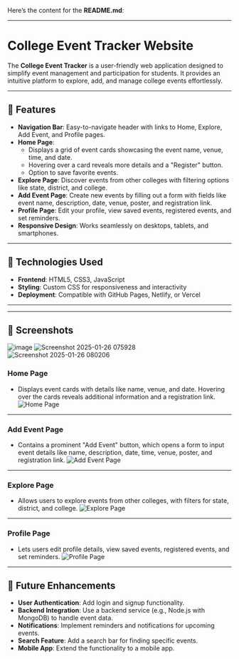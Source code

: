 Here’s the content for the **README.md**:

---

# College Event Tracker Website

The **College Event Tracker** is a user-friendly web application designed to simplify event management and participation for students. It provides an intuitive platform to explore, add, and manage college events effortlessly.

---

## 🌟 Features
- **Navigation Bar**: Easy-to-navigate header with links to Home, Explore, Add Event, and Profile pages.
- **Home Page**: 
  - Displays a grid of event cards showcasing the event name, venue, time, and date.
  - Hovering over a card reveals more details and a "Register" button.
  - Option to save favorite events.
- **Explore Page**: Discover events from other colleges with filtering options like state, district, and college.
- **Add Event Page**: Create new events by filling out a form with fields like event name, description, date, venue, poster, and registration link.
- **Profile Page**: Edit your profile, view saved events, registered events, and set reminders.
- **Responsive Design**: Works seamlessly on desktops, tablets, and smartphones.

---

## 🔧 Technologies Used
- **Frontend**: HTML5, CSS3, JavaScript
- **Styling**: Custom CSS for responsiveness and interactivity
- **Deployment**: Compatible with GitHub Pages, Netlify, or Vercel

---


---

## 📸 Screenshots

![image](https://github.com/user-attachments/assets/63c68ee9-90c4-4adc-bfd8-7d53002e7b2e)
![Screenshot 2025-01-26 075928](https://github.com/user-attachments/assets/3fea3c81-0425-40ff-b120-177d1d715e0b)
![Screenshot 2025-01-26 080206](https://github.com/user-attachments/assets/c1a9094a-c678-4245-9266-e012cea883db)



### Home Page
- Displays event cards with details like name, venue, and date. Hovering over the cards reveals additional information and a registration link.
![Home Page](screenshots/home-page.png)

---

### Add Event Page
- Contains a prominent "Add Event" button, which opens a form to input event details like name, description, date, time, venue, poster, and registration link.
![Add Event Page](screenshots/add-event-page.png)

---

### Explore Page
- Allows users to explore events from other colleges, with filters for state, district, and college.
![Explore Page](screenshots/explore-page.png)

---

### Profile Page
- Lets users edit profile details, view saved events, registered events, and set reminders.
![Profile Page](screenshots/profile-page.png)

---

## 🚀 Future Enhancements
- **User Authentication**: Add login and signup functionality.
- **Backend Integration**: Use a backend service (e.g., Node.js with MongoDB) to handle event data.
- **Notifications**: Implement reminders and notifications for upcoming events.
- **Search Feature**: Add a search bar for finding specific events.
- **Mobile App**: Extend the functionality to a mobile app.
